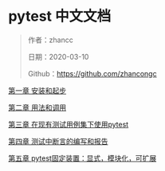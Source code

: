 # pytest 中文文档
> 作者：zhancc
>
> 日期：2020-03-10
>
> Github：https://github.com/zhancongc


[第一章 安装和起步]()

[第二章 用法和调用]()

[第三章 在现有测试用例集下使用pytest]()

[第四章 测试中断言的编写和报告]()

[第五章 pytest固定装置：显式，模块化，可扩展]()

